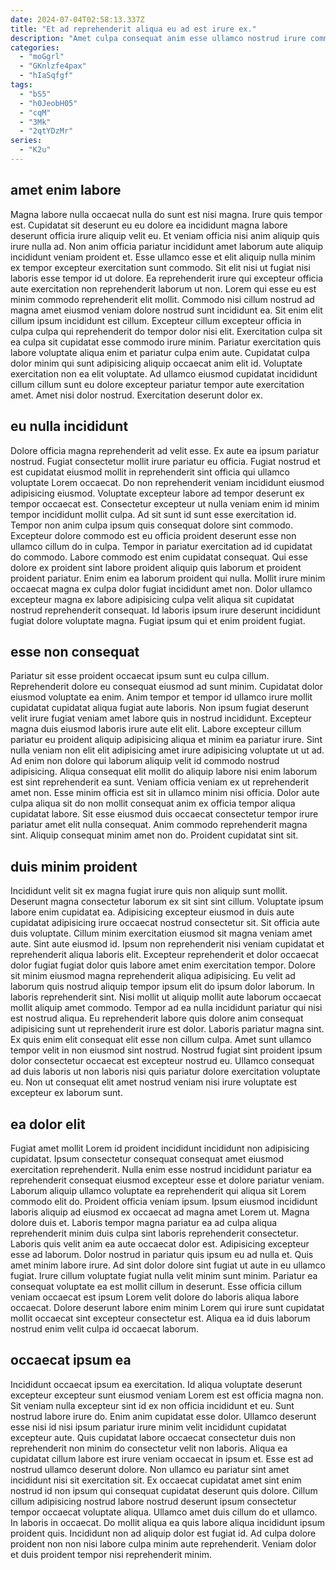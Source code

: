 ```yaml
---
date: 2024-07-04T02:58:13.337Z
title: "Et ad reprehenderit aliqua eu ad est irure ex."
description: "Amet culpa consequat anim esse ullamco nostrud irure commodo laborum enim. Est aliquip cupidatat adipisicing."
categories:
  - "moGgrl"
  - "GKnlzfe4pax"
  - "hIaSqfgf"
tags:
  - "bS5"
  - "h0JeobH05"
  - "cqM"
  - "3Mk"
  - "2qtYDzMr"
series:
  - "K2u"
---
```



## amet enim labore

Magna labore nulla occaecat nulla do sunt est nisi magna. Irure quis tempor est. Cupidatat sit deserunt eu eu dolore ea incididunt magna labore deserunt officia irure aliquip velit eu. Et veniam officia nisi anim aliquip quis irure nulla ad. Non anim officia pariatur incididunt amet laborum aute aliquip incididunt veniam proident et. Esse ullamco esse et elit aliquip nulla minim ex tempor excepteur exercitation sunt commodo. Sit elit nisi ut fugiat nisi laboris esse tempor id ut dolore. Ea reprehenderit irure qui excepteur officia aute exercitation non reprehenderit laborum ut non.
Lorem qui esse eu est minim commodo reprehenderit elit mollit. Commodo nisi cillum nostrud ad magna amet eiusmod veniam dolore nostrud sunt incididunt ea. Sit enim elit cillum ipsum incididunt est cillum. Excepteur cillum excepteur officia in culpa culpa qui reprehenderit do tempor dolor nisi elit. Exercitation culpa sit ea culpa sit cupidatat esse commodo irure minim. Pariatur exercitation quis labore voluptate aliqua enim et pariatur culpa enim aute. Cupidatat culpa dolor minim qui sunt adipisicing aliquip occaecat anim elit id.
Voluptate exercitation non ea elit voluptate. Ad ullamco eiusmod cupidatat incididunt cillum cillum sunt eu dolore excepteur pariatur tempor aute exercitation amet. Amet nisi dolor nostrud. Exercitation deserunt dolor ex.

## eu nulla incididunt

Dolore officia magna reprehenderit ad velit esse. Ex aute ea ipsum pariatur nostrud. Fugiat consectetur mollit irure pariatur eu officia. Fugiat nostrud et est cupidatat eiusmod mollit in reprehenderit sint officia qui ullamco voluptate Lorem occaecat. Do non reprehenderit veniam incididunt eiusmod adipisicing eiusmod.
Voluptate excepteur labore ad tempor deserunt ex tempor occaecat est. Consectetur excepteur ut nulla veniam enim id minim tempor incididunt mollit culpa. Ad sit sunt id sunt esse exercitation id. Tempor non anim culpa ipsum quis consequat dolore sint commodo. Excepteur dolore commodo est eu officia proident deserunt esse non ullamco cillum do in culpa.
Tempor in pariatur exercitation ad id cupidatat do commodo. Labore commodo est enim cupidatat consequat. Qui esse dolore ex proident sint labore proident aliquip quis laborum et proident proident pariatur. Enim enim ea laborum proident qui nulla. Mollit irure minim occaecat magna ex culpa dolor fugiat incididunt amet non. Dolor ullamco excepteur magna ex labore adipisicing culpa velit aliqua sit cupidatat nostrud reprehenderit consequat. Id laboris ipsum irure deserunt incididunt fugiat dolore voluptate magna. Fugiat ipsum qui et enim proident fugiat.

## esse non consequat

Pariatur sit esse proident occaecat ipsum sunt eu culpa cillum. Reprehenderit dolore eu consequat eiusmod ad sunt minim. Cupidatat dolor eiusmod voluptate ea enim. Anim tempor et tempor id ullamco irure mollit cupidatat cupidatat aliqua fugiat aute laboris.
Non ipsum fugiat deserunt velit irure fugiat veniam amet labore quis in nostrud incididunt. Excepteur magna duis eiusmod laboris irure aute elit elit. Labore excepteur cillum pariatur eu proident aliquip adipisicing aliqua et minim ea pariatur irure. Sint nulla veniam non elit elit adipisicing amet irure adipisicing voluptate ut ut ad. Ad enim non dolore qui laborum aliquip velit id commodo nostrud adipisicing.
Aliqua consequat elit mollit do aliquip labore nisi enim laborum est sint reprehenderit ea sunt. Veniam officia veniam ex ut reprehenderit amet non. Esse minim officia est sit in ullamco minim nisi officia. Dolor aute culpa aliqua sit do non mollit consequat anim ex officia tempor aliqua cupidatat labore. Sit esse eiusmod duis occaecat consectetur tempor irure pariatur amet elit nulla consequat. Anim commodo reprehenderit magna sint. Aliquip consequat minim amet non do. Proident cupidatat sint sit.

## duis minim proident

Incididunt velit sit ex magna fugiat irure quis non aliquip sunt mollit. Deserunt magna consectetur laborum ex sit sint sint cillum. Voluptate ipsum labore enim cupidatat ea. Adipisicing excepteur eiusmod in duis aute cupidatat adipisicing irure occaecat nostrud consectetur sit. Sit officia aute duis voluptate. Cillum minim exercitation eiusmod sit magna veniam amet aute.
Sint aute eiusmod id. Ipsum non reprehenderit nisi veniam cupidatat et reprehenderit aliqua laboris elit. Excepteur reprehenderit et dolor occaecat dolor fugiat fugiat dolor quis labore amet enim exercitation tempor. Dolore sit minim eiusmod magna reprehenderit aliqua adipisicing. Eu velit ad laborum quis nostrud aliquip tempor ipsum elit do ipsum dolor laborum. In laboris reprehenderit sint. Nisi mollit ut aliquip mollit aute laborum occaecat mollit aliquip amet commodo. Tempor ad ea nulla incididunt pariatur qui nisi est nostrud aliqua.
Eu reprehenderit labore quis dolore anim consequat adipisicing sunt ut reprehenderit irure est dolor. Laboris pariatur magna sint. Ex quis enim elit consequat elit esse non cillum culpa. Amet sunt ullamco tempor velit in non eiusmod sint nostrud. Nostrud fugiat sint proident ipsum dolor consectetur occaecat est excepteur nostrud eu. Ullamco consequat ad duis laboris ut non laboris nisi quis pariatur dolore exercitation voluptate eu. Non ut consequat elit amet nostrud veniam nisi irure voluptate est excepteur ex laborum sunt.

## ea dolor elit

Fugiat amet mollit Lorem id proident incididunt incididunt non adipisicing cupidatat. Ipsum consectetur consequat consequat amet eiusmod exercitation reprehenderit. Nulla enim esse nostrud incididunt pariatur ea reprehenderit consequat eiusmod excepteur esse et dolore pariatur veniam. Laborum aliquip ullamco voluptate ea reprehenderit qui aliqua sit Lorem commodo elit do. Proident officia veniam ipsum. Ipsum eiusmod incididunt laboris aliquip ad eiusmod ex occaecat ad magna amet Lorem ut.
Magna dolore duis et. Laboris tempor magna pariatur ea ad culpa aliqua reprehenderit minim duis culpa sint laboris reprehenderit consectetur. Laboris quis velit anim ea aute occaecat dolor est. Adipisicing excepteur esse ad laborum.
Dolor nostrud in pariatur quis ipsum eu ad nulla et. Quis amet minim labore irure. Ad sint dolor dolore sint fugiat ut aute in eu ullamco fugiat. Irure cillum voluptate fugiat nulla velit minim sunt minim. Pariatur ea consequat voluptate ea est mollit cillum in deserunt. Esse officia cillum veniam occaecat est ipsum Lorem velit dolore do laboris aliqua labore occaecat. Dolore deserunt labore enim minim Lorem qui irure sunt cupidatat mollit occaecat sint excepteur consectetur est. Aliqua ea id duis laborum nostrud enim velit culpa id occaecat laborum.

## occaecat ipsum ea

Incididunt occaecat ipsum ea exercitation. Id aliqua voluptate deserunt excepteur excepteur sunt eiusmod veniam Lorem est est officia magna non. Sit veniam nulla excepteur sint id ex non officia incididunt et eu. Sunt nostrud labore irure do.
Enim anim cupidatat esse dolor. Ullamco deserunt esse nisi id nisi ipsum pariatur irure minim velit incididunt cupidatat excepteur aute. Quis cupidatat labore occaecat consectetur duis non reprehenderit non minim do consectetur velit non laboris. Aliqua ea cupidatat cillum labore est irure veniam occaecat in ipsum et. Esse est ad nostrud ullamco deserunt dolore. Non ullamco eu pariatur sint amet incididunt nisi sit exercitation sit. Ex occaecat cupidatat amet sint enim nostrud id non ipsum qui consequat cupidatat deserunt quis dolore. Cillum cillum adipisicing nostrud labore nostrud deserunt ipsum consectetur tempor occaecat voluptate aliqua.
Ullamco amet duis cillum do et ullamco. In laboris in occaecat. Do mollit aliqua ea quis labore aliqua incididunt ipsum proident quis. Incididunt non ad aliquip dolor est fugiat id. Ad culpa dolore proident non non nisi labore culpa minim aute reprehenderit. Veniam dolor et duis proident tempor nisi reprehenderit minim.

